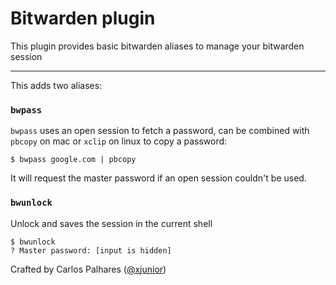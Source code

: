 # Bitwarden plugin

This plugin provides basic bitwarden aliases to manage your bitwarden session

-------


This adds two aliases:

### `bwpass`

`bwpass` uses an open session to fetch a password, can be combined with `pbcopy` on mac or `xclip` on linux to copy a password:

```
$ bwpass google.com | pbcopy
```

It will request the master password if an open session couldn't be used.

### `bwunlock`

Unlock and saves the session in the current shell


```
$ bwunlock
? Master password: [input is hidden]
```


Crafted by Carlos Palhares ([@xjunior](https://github.com/xjunior))

